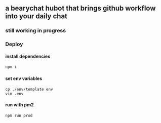 ## a bearychat hubot that brings github workflow into your daily chat

### still working in progress


### Deploy

#### install dependencies
```sh
npm i
```

#### set env variables
```
cp ./env/template env
vim .env
```

#### run with pm2
```
npm run prod
```
